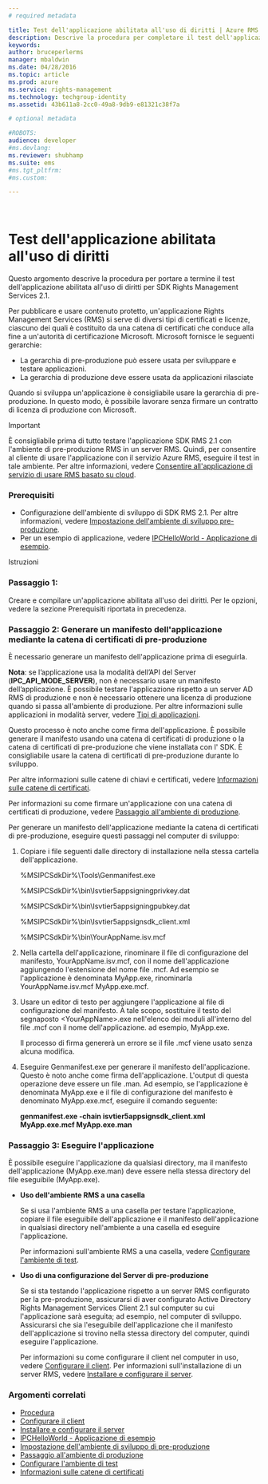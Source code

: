 ```yaml
---
# required metadata

title: Test dell'applicazione abilitata all'uso di diritti | Azure RMS
description: Descrive la procedura per completare il test dell'applicazione abilitata all'uso di diritti per SDK RMS 2.1.
keywords:
author: bruceperlerms
manager: mbaldwin
ms.date: 04/28/2016
ms.topic: article
ms.prod: azure
ms.service: rights-management
ms.technology: techgroup-identity
ms.assetid: 43b611a8-2cc0-49a8-9db9-e81321c38f7a

# optional metadata

#ROBOTS:
audience: developer
#ms.devlang:
ms.reviewer: shubhamp
ms.suite: ems
#ms.tgt_pltfrm:
#ms.custom:

---
```


﻿
# Test dell'applicazione abilitata all'uso di diritti

Questo argomento descrive la procedura per portare a termine il test dell'applicazione abilitata all'uso di diritti per SDK Rights Management Services 2.1.

Per pubblicare e usare contenuto protetto, un'applicazione Rights Management Services (RMS) si serve di diversi tipi di certificati e licenze, ciascuno dei quali è costituito da una catena di certificati che conduce alla fine a un'autorità di certificazione Microsoft. Microsoft fornisce le seguenti gerarchie:

-   La gerarchia di pre-produzione può essere usata per sviluppare e testare applicazioni.
-   La gerarchia di produzione deve essere usata da applicazioni rilasciate

Quando si sviluppa un'applicazione è consigliabile usare la gerarchia di pre-produzione. In questo modo, è possibile lavorare senza firmare un contratto di licenza di produzione con Microsoft.

> [!IMPORTANT]
> È consigliabile prima di tutto testare l'applicazione SDK RMS 2.1 con l'ambiente di pre-produzione RMS in un server RMS. Quindi, per consentire al cliente di usare l'applicazione con il servizio Azure RMS, eseguire il test in tale ambiente. Per altre informazioni, vedere [Consentire all'applicazione di servizio di usare RMS basato su cloud](how-to-use-file-api-with-aadrm-cloud.md).

 

### Prerequisiti

-   Configurazione dell'ambiente di sviluppo di SDK RMS 2.1. Per altre informazioni, vedere [Impostazione dell'ambiente di sviluppo pre-produzione](how-to-set-up-the-pre-production-development-environment.md).
-   Per un esempio di applicazione, vedere [IPCHelloWorld - Applicazione di esempio](how-to-build-your-first-application.md).

Istruzioni

### Passaggio 1:

Creare e compilare un'applicazione abilitata all'uso dei diritti. Per le opzioni, vedere la sezione Prerequisiti riportata in precedenza.

### Passaggio 2: Generare un manifesto dell'applicazione mediante la catena di certificati di pre-produzione

È necessario generare un manifesto dell'applicazione prima di eseguirla.

**Nota**: se l’applicazione usa la modalità dell’API del Server (**IPC\_API\_MODE\_SERVER**), non è necessario usare un manifesto dell’applicazione. È possibile testare l'applicazione rispetto a un server AD RMS di produzione e non è necessario ottenere una licenza di produzione quando si passa all'ambiente di produzione. Per altre informazioni sulle applicazioni in modalità server, vedere [Tipi di applicazioni](application-types.md).

 

Questo processo è noto anche come firma dell'applicazione. È possibile generare il manifesto usando una catena di certificati di produzione o la catena di certificati di pre-produzione che viene installata con l' SDK. È consigliabile usare la catena di certificati di pre-produzione durante lo sviluppo.

Per altre informazioni sulle catene di chiavi e certificati, vedere [Informazioni sulle catene di certificati](understanding-certificate-chains.md).

Per informazioni su come firmare un'applicazione con una catena di certificati di produzione, vedere [Passaggio all'ambiente di produzione](switching-to-the-production-environment.md).

Per generare un manifesto dell'applicazione mediante la catena di certificati di pre-produzione, eseguire questi passaggi nel computer di sviluppo:

1.  Copiare i file seguenti dalle directory di installazione nella stessa cartella dell'applicazione.

    %MSIPCSdkDir%\\Tools\\Genmanifest.exe

    %MSIPCSdkDir%\\bin\\Isvtier5appsigningprivkey.dat

    %MSIPCSdkDir%\\bin\\Isvtier5appsigningpubkey.dat

    %MSIPCSdkDir%\\bin\\Isvtier5appsignsdk\_client.xml

    %MSIPCSdkDir%\\bin\\YourAppName.isv.mcf

2.  Nella cartella dell'applicazione, rinominare il file di configurazione del manifesto, YourAppName.isv.mcf, con il nome dell'applicazione aggiungendo l'estensione del nome file .mcf. Ad esempio se l'applicazione è denominata MyApp.exe, rinominarla YourAppName.isv.mcf MyApp.exe.mcf.

3.  Usare un editor di testo per aggiungere l'applicazione al file di configurazione del manifesto. A tale scopo, sostituire il testo del segnaposto &lt;YourAppName&gt;.exe nell'elenco dei moduli all'interno del file .mcf con il nome dell'applicazione. ad esempio, MyApp.exe.

    Il processo di firma genererà un errore se il file .mcf viene usato senza alcuna modifica.

4.  Eseguire Genmanifest.exe per generare il manifesto dell'applicazione. Questo è noto anche come firma dell'applicazione. L'output di questa operazione deve essere un file .man. Ad esempio, se l'applicazione è denominata MyApp.exe e il file di configurazione del manifesto è denominato MyApp.exe.mcf, eseguire il comando seguente:

    **genmanifest.exe -chain isvtier5appsignsdk\_client.xml MyApp.exe.mcf MyApp.exe.man**

### Passaggio 3: Eseguire l'applicazione

È possibile eseguire l'applicazione da qualsiasi directory, ma il manifesto dell'applicazione (MyApp.exe.man) deve essere nella stessa directory del file eseguibile (MyApp.exe).

-   **Uso dell'ambiente RMS a una casella**

    Se si usa l'ambiente RMS a una casella per testare l'applicazione, copiare il file eseguibile dell'applicazione e il manifesto dell'applicazione in qualsiasi directory nell'ambiente a una casella ed eseguire l'applicazione.

    Per informazioni sull'ambiente RMS a una casella, vedere [Configurare l'ambiente di test](how-to-set-up-your-test-environment.md).

-   **Uso di una configurazione del Server di pre-produzione**

    Se si sta testando l'applicazione rispetto a un server RMS configurato per la pre-produzione, assicurarsi di aver configurato Active Directory Rights Management Services Client 2.1 sul computer su cui l'applicazione sarà eseguita; ad esempio, nel computer di sviluppo. Assicurarsi che sia l'eseguibile dell'applicazione che il manifesto dell'applicazione si trovino nella stessa directory del computer, quindi eseguire l'applicazione.

    Per informazioni su come configurare il client nel computer in uso, vedere [Configurare il client](how-to-configure-the-ad-rms-client-2-0.md). Per informazioni sull'installazione di un server RMS, vedere [Installare e configurare il server](how-to-install-and-configure-an-rms-server.md).

### Argomenti correlati

* [Procedura](how-to-use-msipc.md)
* [Configurare il client](how-to-configure-the-ad-rms-client-2-0.md)
* [Installare e configurare il server](how-to-install-and-configure-an-rms-server.md)
* [IPCHelloWorld - Applicazione di esempio](how-to-build-your-first-application.md)
* [Impostazione dell'ambiente di sviluppo di pre-produzione](how-to-set-up-the-pre-production-development-environment.md)
* [Passaggio all'ambiente di produzione](switching-to-the-production-environment.md)
* [Configurare l'ambiente di test](how-to-set-up-your-test-environment.md)
* [Informazioni sulle catene di certificati](understanding-certificate-chains.md)
 

 





<!--HONumber=Apr16_HO3-->


